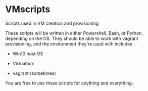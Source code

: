 # VMscripts
Scripts used in VM creation and provisioning

These scripts will be written in either Powershell, Bash, or Python, depending on the OS.
They should be able to work with vagrant provisioning, and the environment they're used with includes

- Win10 host OS

- Virtualbox

- vagrant (sometimes)

You are free to use these scripts for anything and everything.
